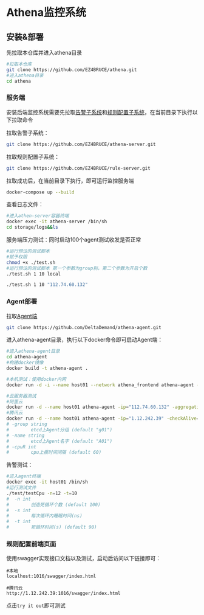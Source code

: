 # Athena监控系统



## 安装&部署

先拉取本仓库并进入athena目录

```bash
#拉取本仓库
git clone https://github.com/EZ4BRUCE/athena.git
#进入athena目录
cd athena
```



### 服务端

安装后端监控系统需要先拉取[告警子系统](https://github.com/EZ4BRUCE/athena-server)和[规则配置子系统](https://github.com/EZ4BRUCE/rule-server)，在当前目录下执行以下拉取命令

拉取告警子系统：

```bash
git clone https://github.com/EZ4BRUCE/athena-server.git
```

拉取规则配置子系统：

```bash
git clone https://github.com/EZ4BRUCE/rule-server.git
```

拉取成功后，在当前目录下执行，即可运行监控服务端

```bash
docker-compose up --build
```

查看日志文件：

```bash
#进入athen-server容器终端
docker exec -it athena-server /bin/sh
cd storage/logs&&ls
```

服务端压力测试：同时启动100个agent测试收发是否正常

```bash
#运行预设的测试脚本
#赋予权限
chmod +x ./test.sh
#运行预设的测试脚本 第一个参数为group别，第二个参数为开启个数
./test.sh 1 10 local

./test.sh 1 10 "112.74.60.132"
```





### Agent部署

拉取[Agent端](https://github.com/DeltaDemand/athena-agent)

```bash
git clone https://github.com/DeltaDemand/athena-agent.git
```

进入athena-agent目录，执行以下docker命令即可启动Agent端：

```bash
#进入athena-agent目录
cd athena-agent
#构建docker镜像
docker build -t athena-agent .

#本机测试：使用docker内网
docker run -d -i --name host01 --network athena_frontend athena-agent -aggregationTime=5 -checkAlive=30 -cpuR=10 -memR=10 -diskR=10 -cpu_memR=10 -group=group01 -name=agent01

#云服务器测试
#阿里云
docker run -d --name host01 athena-agent -ip="112.74.60.132" -aggregationTime=5 -checkAlive=30 -cpuR=10 -memR=10 -diskR=10 -cpu_memR=10 -group=group01 -name=agent01
#腾讯云
docker run -d --name host01 athena-agent -ip="1.12.242.39" -checkAlive=30 -cpuR=10 -memR=10 -diskR=10 -cpu_memR=10 -group=group01 -name=agent01
# -group string
#        etcd上Agent分组 (default "g01")
# -name string
#        etcd上Agent名字 (default "A01")
# -cpuR int
#        cpu上报时间间隔 (default 60)
```

告警测试：

```bash
#进入agent终端
docker exec -it host01 /bin/sh
#运行测试文件
./test/testCpu -n=12 -t=10
#  -n int
#        创造死循环个数 (default 100)
#  -s int
#        每次循环内睡眠时间(ns)
#  -t int
#        死循环时间(s) (default 90)
```





### 规则配置前端页面

使用swagger实现接口文档以及测试，启动后访问以下链接即可：

```
#本地
localhost:1016/swagger/index.html

#腾讯云
http://1.12.242.39:1016/swagger/index.html
```

点击`try it out`即可测试
